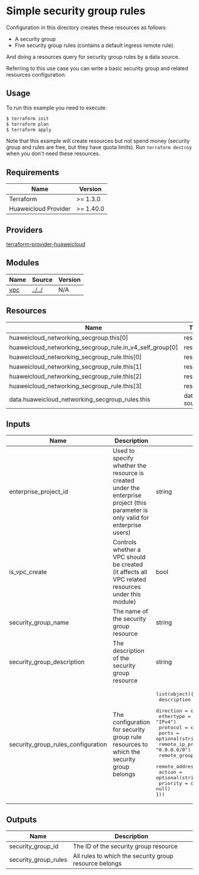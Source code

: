 # Simple security group rules

Configuration in this directory creates these resources as follows:

+ A security group
+ Five security group rules (contains a default ingress remote rule).

And doing a resources query for security group rules by a data source.

Referring to this use case you can write a basic security group and related resources configuration.

## Usage

To run this example you need to execute:

```bash
$ terraform init
$ terraform plan
$ terraform apply
```

Note that this example will create resources but not spend money (security group and rules are free, but they have
quota limits). Run `terraform destroy` when you don't need these resources.

## Requirements

| Name | Version |
|------|---------|
| Terraform | >= 1.3.0 |
| Huaweicloud Provider | >= 1.40.0 |

## Providers

[terraform-provider-huaweicloud](https://github.com/huaweicloud/terraform-provider-huaweicloud)

## Modules

| Name | Source | Version |
|------|--------|---------|
| <a name="module_vpc"></a> [vpc](#module\_vpc) | [../../](../../README.md) | N/A |

## Resources

| Name | Type |
|------|------|
| huaweicloud_networking_secgroup.this[0] | resource |
| huaweicloud_networking_secgroup_rule.in_v4_self_group[0] | resource |
| huaweicloud_networking_secgroup_rule.this[0] | resource |
| huaweicloud_networking_secgroup_rule.this[1] | resource |
| huaweicloud_networking_secgroup_rule.this[2] | resource |
| huaweicloud_networking_secgroup_rule.this[3] | resource |
| data.huaweicloud_networking_secgroup_rules.this | data-source |

## Inputs

<!-- markdownlint-disable MD013 -->
| Name | Description | Type | Value |
|------|-------------|------|-------|
| enterprise_project_id | Used to specify whether the resource is created under the enterprise project (this parameter is only valid for enterprise users) | string | "0" |
| is_vpc_create | Controls whether a VPC should be created (it affects all VPC related resources under this module) | bool | false |
| security_group_name | The name of the security group resource | string | "demo" |
| security_group_description | The description of the security group resource | string | "Created by terraform module" |
| security_group_rules_configuration | The configuration for security group rule resources to which the security group belongs | <pre>list(object({<br>  description             = optional(string, null)<br>  direction               = optional(string, "ingress")<br>  ethertype               = optional(string, "IPv4")<br>  protocol                = optional(string, null)<br>  ports                   = optional(string, null)<br>  remote_ip_prefix        = optional(string, "0.0.0.0/0")<br>  remote_group_id         = optional(string, null)<br>  remote_address_group_id = optional(string, null)<br>  action                  = optional(string, "allow")<br>  priority                = optional(number, null)<br>}))</pre> | <pre>[<br>  {description="Created by terraform module", direction="ingress", ethertype="IPv6", protocol="tcp", ports="22", remote_ip_prefix="::/0", action="deny", priority=100},<br>  {protocol="tcp", ports="30000", priority=100},<br>  {protocol="icmp"},<br>]</pre> |
<!-- markdownlint-enable MD013 -->

## Outputs

| Name | Description |
|------|-------------|
| security_group_id | The ID of the security group resource |
| security_group_rules | All rules to which the security group resource belongs |
